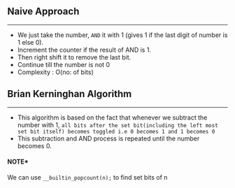 ## Naive Approach
---
* We just take the number, `AND` it with 1 (gives 1 if the last digit of number is 1 else 0).
* Increment the counter if the result of AND is 1.
* Then right shift it to remove the last bit.
* Continue till the number is not 0
* Complexity : O(no: of bits)

## Brian Kerninghan Algorithm
---
* This algorithm is based on the fact that whenever we subtract the number with 1, `all bits after the set bit(including the left most set bit itself) becomes toggled i.e 0 becomes 1 and 1 becomes 0`
* This subtraction and AND process is repeated until the number becomes 0.










#### NOTE*
We can use `__builtin_popcount(n);` to find set bits of n
